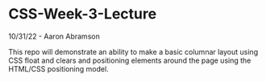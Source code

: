 # CSS-Week-3-Lecture

10/31/22 - Aaron Abramson

This repo will demonstrate an ability to make a basic columnar layout using CSS float and clears and positioning elements around the page using the HTML/CSS positioning model.